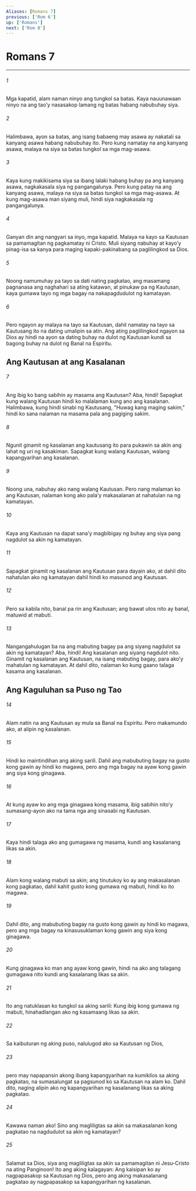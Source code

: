 ```yaml
---
Aliases: [Romans 7]
previous: ['Rom 6']
up: ['Romans']
next: ['Rom 8']
---
```

# Romans 7

***

###### 1
Mga kapatid, alam naman ninyo ang tungkol sa batas. Kaya nauunawaan ninyo na ang taoʼy nasasakop lamang ng batas habang nabubuhay siya. 

###### 2
Halimbawa, ayon sa batas, ang isang babaeng may asawa ay nakatali sa kanyang asawa habang nabubuhay ito. Pero kung namatay na ang kanyang asawa, malaya na siya sa batas tungkol sa mga mag-asawa. 

###### 3
Kaya kung makikisama siya sa ibang lalaki habang buhay pa ang kanyang asawa, nagkakasala siya ng pangangalunya. Pero kung patay na ang kanyang asawa, malaya na siya sa batas tungkol sa mga mag-asawa. At kung mag-asawa man siyang muli, hindi siya nagkakasala ng pangangalunya. 

###### 4
Ganyan din ang nangyari sa inyo, mga kapatid. Malaya na kayo sa Kautusan sa pamamagitan ng pagkamatay ni Cristo. Muli siyang nabuhay at kayoʼy pinag-isa sa kanya para maging kapaki-pakinabang sa paglilingkod sa Dios. 

###### 5
Noong namumuhay pa tayo sa dati nating pagkatao, ang masamang pagnanasa ang naghahari sa ating katawan, at pinukaw pa ng Kautusan, kaya gumawa tayo ng mga bagay na nakapagdudulot ng kamatayan. 

###### 6
Pero ngayon ay malaya na tayo sa Kautusan, dahil namatay na tayo sa Kautusang ito na dating umalipin sa atin. Ang ating paglilingkod ngayon sa Dios ay hindi na ayon sa dating buhay na dulot ng Kautusan kundi sa bagong buhay na dulot ng Banal na Espiritu.

## Ang Kautusan at ang Kasalanan 

###### 7
Ang ibig ko bang sabihin ay masama ang Kautusan? Aba, hindi! Sapagkat kung walang Kautusan hindi ko malalaman kung ano ang kasalanan. Halimbawa, kung hindi sinabi ng Kautusang, "Huwag kang maging sakim," hindi ko sana nalaman na masama pala ang pagiging sakim. 

###### 8
Ngunit ginamit ng kasalanan ang kautusang ito para pukawin sa akin ang lahat ng uri ng kasakiman. Sapagkat kung walang Kautusan, walang kapangyarihan ang kasalanan. 

###### 9
Noong una, nabuhay ako nang walang Kautusan. Pero nang malaman ko ang Kautusan, nalaman kong ako palaʼy makasalanan at nahatulan na ng kamatayan. 

###### 10
Kaya ang Kautusan na dapat sanaʼy magbibigay ng buhay ang siya pang nagdulot sa akin ng kamatayan. 

###### 11
Sapagkat ginamit ng kasalanan ang Kautusan para dayain ako, at dahil dito nahatulan ako ng kamatayan dahil hindi ko masunod ang Kautusan. 

###### 12
Pero sa kabila nito, banal pa rin ang Kautusan; ang bawat utos nito ay banal, matuwid at mabuti. 

###### 13
Nangangahulugan ba na ang mabuting bagay pa ang siyang nagdulot sa akin ng kamatayan? Aba, hindi! Ang kasalanan ang siyang nagdulot nito. Ginamit ng kasalanan ang Kautusan, na isang mabuting bagay, para akoʼy mahatulan ng kamatayan. At dahil dito, nalaman ko kung gaano talaga kasama ang kasalanan.

## Ang Kaguluhan sa Puso ng Tao 

###### 14
Alam natin na ang Kautusan ay mula sa Banal na Espiritu. Pero makamundo ako, at alipin ng kasalanan. 

###### 15
Hindi ko maintindihan ang aking sarili. Dahil ang mabubuting bagay na gusto kong gawin ay hindi ko magawa, pero ang mga bagay na ayaw kong gawin ang siya kong ginagawa. 

###### 16
At kung ayaw ko ang mga ginagawa kong masama, ibig sabihin nitoʼy sumasang-ayon ako na tama nga ang sinasabi ng Kautusan. 

###### 17
Kaya hindi talaga ako ang gumagawa ng masama, kundi ang kasalanang likas sa akin. 

###### 18
Alam kong walang mabuti sa akin; ang tinutukoy ko ay ang makasalanan kong pagkatao, dahil kahit gusto kong gumawa ng mabuti, hindi ko ito magawa. 

###### 19
Dahil dito, ang mabubuting bagay na gusto kong gawin ay hindi ko magawa, pero ang mga bagay na kinasusuklaman kong gawin ang siya kong ginagawa. 

###### 20
Kung ginagawa ko man ang ayaw kong gawin, hindi na ako ang talagang gumagawa nito kundi ang kasalanang likas sa akin. 

###### 21
Ito ang natuklasan ko tungkol sa aking sarili: Kung ibig kong gumawa ng mabuti, hinahadlangan ako ng kasamaang likas sa akin. 

###### 22
Sa kaibuturan ng aking puso, nalulugod ako sa Kautusan ng Dios, 

###### 23
pero may napapansin akong ibang kapangyarihan na kumikilos sa aking pagkatao, na sumasalungat sa pagsunod ko sa Kautusan na alam ko. Dahil dito, naging alipin ako ng kapangyarihan ng kasalanang likas sa aking pagkatao. 

###### 24
Kawawa naman ako! Sino ang magliligtas sa akin sa makasalanan kong pagkatao na nagdudulot sa akin ng kamatayan? 

###### 25
Salamat sa Dios, siya ang magliligtas sa akin sa pamamagitan ni Jesu-Cristo na ating Panginoon! Ito ang aking kalagayan: Ang kaisipan ko ay nagpapasakop sa Kautusan ng Dios, pero ang aking makasalanang pagkatao ay nagpapasakop sa kapangyarihan ng kasalanan.
